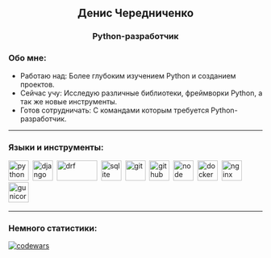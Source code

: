 <div id="header" align="center">
    <h2>Денис Чередниченко</h2>
    <h3>Python-разработчик</h3>
</div>


### Обо мне:

- Работаю над: Более глубоким изучением Python и созданием проектов.
- Сейчас учу: Исследую различные библиотеки, фреймворки Python, а так же новые инструменты.
- Готов сотрудничать: C командами которым требуется Python-разработчик.

---

### Языки и инструменты:

<img src="https://simpleicons.org/icons/python.svg" title="python" width="40" height="40"/>&nbsp;
<img src="https://simpleicons.org/icons/django.svg" title="django" width="40" height="40"/>&nbsp;
<img src="https://www.django-rest-framework.org/img/logo.png" title="drf" width="80" height="40"/>&nbsp;
<img src="https://simpleicons.org/icons/sqlite.svg" title="sqlite" width="40" height="40"/>&nbsp;
<img src="https://simpleicons.org/icons/git.svg" title="git" width="40" height="40"/>&nbsp;
<img src="https://simpleicons.org/icons/github.svg" title="github" width="40" height="40"/>&nbsp;
<img src="https://seeklogo.com/images/G/github-actions-logo-031704BDC6-seeklogo.com.png" title="node" width="40" height="40"/>&nbsp;
<img src="https://simpleicons.org/icons/docker.svg" title="docker" width="40" height="40"/>&nbsp;
<img src="https://simpleicons.org/icons/nginx.svg" title="nginx" width="40" height="40"/>&nbsp;
<img src="https://simpleicons.org/icons/gunicorn.svg" title="gunicor" width="40" height="40"/>&nbsp;

---

### Немного статистики:
[![codewars](https://www.codewars.com/users/De.Cher/badges/small)](https://www.codewars.com/users/De.Cher)
